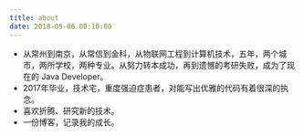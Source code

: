 ```yaml
---
title: about
date: 2018-05-06 00:10:00
---
```


- 从常州到南京，从常信到金科，从物联网工程到计算机技术，五年，两个城市，两所学校，两种专业。从努力转本成功，再到遗憾的考研失败，成为了现在的 Java Developer。
- 2017年毕业，技术宅，重度强迫症患者，对能写出优雅的代码有着很深的执念。
- 喜欢折腾、研究新的技术。
- 一份博客，记录我的成长。